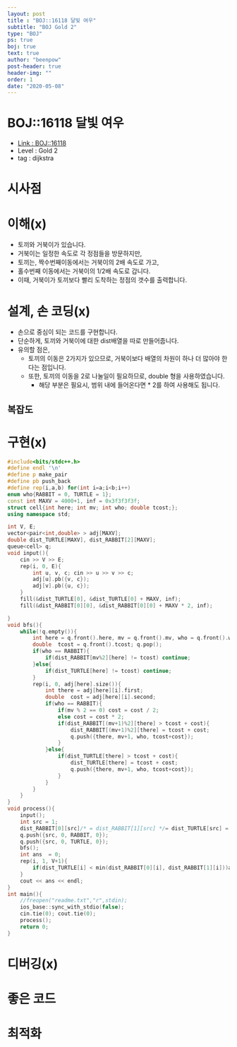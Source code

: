 ```yaml
---
layout: post
title : "BOJ::16118 달빛 여우"
subtitle: "BOJ Gold 2"
type: "BOJ"
ps: true
boj: true
text: true
author: "beenpow"
post-header: true
header-img: ""
order: 1
date: "2020-05-08"
---
```

# BOJ::16118 달빛 여우
- [Link : BOJ::16118](https://www.acmicpc.net/problem/16118)
- Level : Gold 2
- tag : dijkstra

# 시사점

# 이해(x)
- 토끼와 거북이가 있습니다.
- 거북이는 일정한 속도로 각 정점들을 방문하지만,
- 토끼는, 짝수번째이동에서는 거북이의 2배 속도로 가고,
- 홀수번째 이동에서는 거북이의 1/2배 속도로 갑니다.
- 이때, 거북이가 토끼보다 빨리 도착하는 정점의 갯수를 출력합니다.

# 설계, 손 코딩(x)
- 손으로 중심이 되는 코드를 구현합니다.
- 단순하게, 토끼와 거북이에 대한 dist배열을 따로 만들어줍니다.
- 유의할 점은,
  - 토끼의 이동은 2가지가 있으므로, 거북이보다 배열의 차원이 하나 더 많아야 한다는 점입니다.
  - 또한, 토끼의 이동을 2로 나눌일이 필요하므로, double 형을 사용하였습니다.
    - 해당 부분은 필요시, 범위 내에 들어온다면 * 2를 하여 사용해도 됩니다.

## 복잡도


# 구현(x)

```cpp
#include<bits/stdc++.h>
#define endl '\n'
#define p make_pair
#define pb push_back
#define rep(i,a,b) for(int i=a;i<b;i++)
enum who{RABBIT = 0, TURTLE = 1};
const int MAXV = 4000+1, inf = 0x3f3f3f3f;
struct cell{int here; int mv; int who; double tcost;};
using namespace std;

int V, E;
vector<pair<int,double> > adj[MAXV];
double dist_TURTLE[MAXV], dist_RABBIT[2][MAXV];
queue<cell> q;
void input(){
	cin >> V >> E;
	rep(i, 0, E){
		int u, v, c; cin >> u >> v >> c;
		adj[u].pb({v, c});
		adj[v].pb({u, c});
	}
	fill(&dist_TURTLE[0], &dist_TURTLE[0] + MAXV, inf);
	fill(&dist_RABBIT[0][0], &dist_RABBIT[0][0] + MAXV * 2, inf);

}
void bfs(){
	while(!q.empty()){
		int here = q.front().here, mv = q.front().mv, who = q.front().who;
		double	tcost = q.front().tcost; q.pop();
		if(who == RABBIT){
			if(dist_RABBIT[mv%2][here] != tcost) continue;
		}else{
			if(dist_TURTLE[here] != tcost) continue;
		}
		rep(i, 0, adj[here].size()){
			int there = adj[here][i].first;
			double	cost = adj[here][i].second;
			if(who == RABBIT){
				if(mv % 2 == 0) cost = cost / 2;
				else cost = cost * 2;
				if(dist_RABBIT[(mv+1)%2][there] > tcost + cost){
					dist_RABBIT[(mv+1)%2][there] = tcost + cost;
					q.push({there, mv+1, who, tcost+cost});
				}
			}else{
				if(dist_TURTLE[there] > tcost + cost){
					dist_TURTLE[there] = tcost + cost;
					q.push({there, mv+1, who, tcost+cost});
				}
			}
		}
	}
}
void process(){
	input();
	int src = 1;
	dist_RABBIT[0][src]/* = dist_RABBIT[1][src] */= dist_TURTLE[src] = 0;
	q.push({src, 0, RABBIT, 0});
	q.push({src, 0, TURTLE, 0});
	bfs();
	int ans  = 0;
	rep(i, 1, V+1){
		if(dist_TURTLE[i] < min(dist_RABBIT[0][i], dist_RABBIT[1][i]))ans++;
	}
	cout << ans << endl;
}
int main(){
	//freopen("readme.txt","r",stdin);
    ios_base::sync_with_stdio(false);
    cin.tie(0); cout.tie(0);
    process();
    return 0;
}
```


# 디버깅(x)

# 좋은 코드

# 최적화
